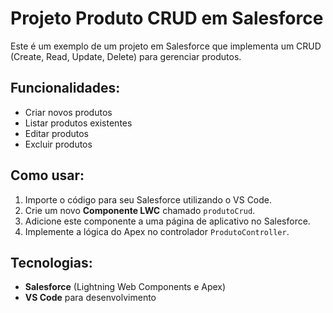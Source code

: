 # Projeto Produto CRUD em Salesforce

Este é um exemplo de um projeto em Salesforce que implementa um CRUD (Create, Read, Update, Delete) para gerenciar produtos.

## Funcionalidades:
- Criar novos produtos
- Listar produtos existentes
- Editar produtos
- Excluir produtos

## Como usar:
1. Importe o código para seu Salesforce utilizando o VS Code.
2. Crie um novo **Componente LWC** chamado `produtoCrud`.
3. Adicione este componente a uma página de aplicativo no Salesforce.
4. Implemente a lógica do Apex no controlador `ProdutoController`.

## Tecnologias:
- **Salesforce** (Lightning Web Components e Apex)
- **VS Code** para desenvolvimento
